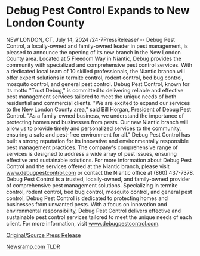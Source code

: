 # Debug Pest Control Expands to New London County

NEW LONDON, CT, July 14, 2024 /24-7PressRelease/ -- Debug Pest Control, a locally-owned and family-owned leader in pest management, is pleased to announce the opening of its new branch in the New London County area. Located at 5 Freedom Way in Niantic, Debug provides the community with specialized and comprehensive pest control services.  With a dedicated local team of 10 skilled professionals, the Niantic branch will offer expert solutions in termite control, rodent control, bed bug control, mosquito control, and general pest control. Debug Pest Control, known for its motto "Trust Debug," is committed to delivering reliable and effective pest management services tailored to meet the unique needs of both residential and commercial clients.  "We are excited to expand our services to the New London County area," said Bill Horgan, President of Debug Pest Control. "As a family-owned business, we understand the importance of protecting homes and businesses from pests. Our new Niantic branch will allow us to provide timely and personalized services to the community, ensuring a safe and pest-free environment for all."  Debug Pest Control has built a strong reputation for its innovative and environmentally responsible pest management practices. The company's comprehensive range of services is designed to address a wide array of pest issues, ensuring effective and sustainable solutions. For more information about Debug Pest Control and the services offered at the Niantic branch, please visit www.debugpestcontrol.com or contact the Niantic office at (860) 437-7378.  Debug Pest Control is a trusted, locally-owned, and family-owned provider of comprehensive pest management solutions. Specializing in termite control, rodent control, bed bug control, mosquito control, and general pest control, Debug Pest Control is dedicated to protecting homes and businesses from unwanted pests. With a focus on innovation and environmental responsibility, Debug Pest Control delivers effective and sustainable pest control services tailored to meet the unique needs of each client. For more information, visit www.debugpestcontrol.com. 

[Original/Source Press Release](https://www.24-7pressrelease.com/press-release/512494/debug-pest-control-expands-to-new-london-county) 

[Newsramp.com TLDR](https://newsramp.com/None) 